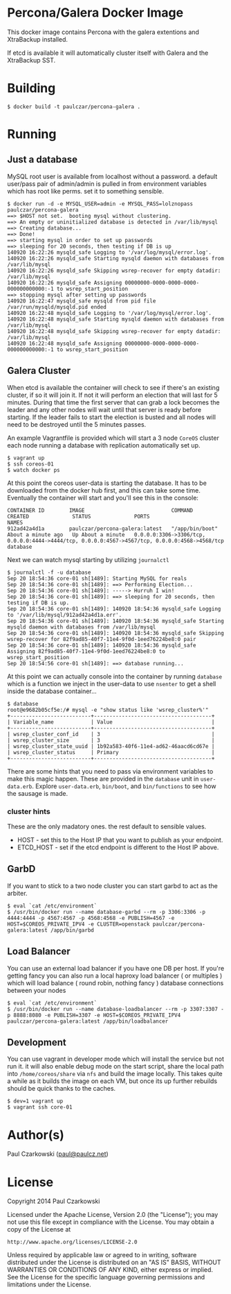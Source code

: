 Percona/Galera Docker Image
===========================

This docker image contains Percona with the galera extentions and XtraBackup installed.

If etcd is available it will automatically cluster itself with Galera and the XtraBackup SST.

Building
========

```console
$ docker build -t paulczar/percona-galera .
```

Running
=======

Just a database
---------------

MySQL root user is available from localhost without a password.  a default user/pass pair of admin/admin is pulled in from environment variables which has root like perms.  set it to something sensible.

```console
$ docker run -d -e MYSQL_USER=admin -e MYSQL_PASS=lolznopass paulczar/percona-galera
==> $HOST not set.  booting mysql without clustering.
==> An empty or uninitialized database is detected in /var/lib/mysql
==> Creating database...
==> Done!
==> starting mysql in order to set up passwords
==> sleeping for 20 seconds, then testing if DB is up
140920 16:22:26 mysqld_safe Logging to '/var/log/mysql/error.log'.
140920 16:22:26 mysqld_safe Starting mysqld daemon with databases from /var/lib/mysql
140920 16:22:26 mysqld_safe Skipping wsrep-recover for empty datadir: /var/lib/mysql
140920 16:22:26 mysqld_safe Assigning 00000000-0000-0000-0000-000000000000:-1 to wsrep_start_position
==> stopping mysql after setting up passwords
140920 16:22:47 mysqld_safe mysqld from pid file /var/run/mysqld/mysqld.pid ended
140920 16:22:48 mysqld_safe Logging to '/var/log/mysql/error.log'.
140920 16:22:48 mysqld_safe Starting mysqld daemon with databases from /var/lib/mysql
140920 16:22:48 mysqld_safe Skipping wsrep-recover for empty datadir: /var/lib/mysql
140920 16:22:48 mysqld_safe Assigning 00000000-0000-0000-0000-000000000000:-1 to wsrep_start_position
``` 

Galera Cluster
--------------

When etcd is available the container will check to see if there's an existing cluster, if so it will join it.  If not it will perform an election that will last for 5 minutes.  During that time the first server that can grab a lock becomes the leader and any other nodes will wait until that server is ready before starting.   If the leader fails to start the election is busted and all nodes will need to be destroyed until the 5 minutes passes.

An example Vagrantfile is provided which will start a 3 node `CoreOS` cluster each node running a
database with replication automatically set up.  

```console
$ vagrant up
$ ssh coreos-01
$ watch docker ps
```

At this point the coreos user-data is starting the database.  It has to be downloaded from the docker hub first, and this can take some time.   Eventually the container will start and you'll see this in the console:

```console
CONTAINER ID        IMAGE                            COMMAND             CREATED              STATUS              PORTS                                                                                            NAMES
912ad42a4d1a        paulczar/percona-galera:latest   "/app/bin/boot"     About a minute ago   Up About a minute   0.0.0.0:3306->3306/tcp, 0.0.0.0:4444->4444/tcp, 0.0.0.0:4567->4567/tcp, 0.0.0.0:4568->4568/tcp   database   
```

Next we can watch mysql starting by utilizing `journalctl`

```console
$ journalctl -f -u database
Sep 20 18:54:36 core-01 sh[1489]: Starting MySQL for reals
Sep 20 18:54:36 core-01 sh[1489]: ==> Performing Election...
Sep 20 18:54:36 core-01 sh[1489]: -----> Hurruh I win!
Sep 20 18:54:36 core-01 sh[1489]: ==> sleeping for 20 seconds, then testing if DB is up.
Sep 20 18:54:36 core-01 sh[1489]: 140920 18:54:36 mysqld_safe Logging to '/var/lib/mysql/912ad42a4d1a.err'.
Sep 20 18:54:36 core-01 sh[1489]: 140920 18:54:36 mysqld_safe Starting mysqld daemon with databases from /var/lib/mysql
Sep 20 18:54:36 core-01 sh[1489]: 140920 18:54:36 mysqld_safe Skipping wsrep-recover for 82f9ad85-40f7-11e4-9f0d-1eed76224be8:0 pair
Sep 20 18:54:36 core-01 sh[1489]: 140920 18:54:36 mysqld_safe Assigning 82f9ad85-40f7-11e4-9f0d-1eed76224be8:0 to wsrep_start_position
Sep 20 18:54:56 core-01 sh[1489]: ==> database running...
```

At this point we can actually console into the container by running `database` which is a function we inject in the user-data to use `nsenter` to get a shell inside the database container...


```console
$ database
root@e9682b05cf5e:/# mysql -e "show status like 'wsrep_cluster%'"
+--------------------------+--------------------------------------+
| Variable_name            | Value                                |
+--------------------------+--------------------------------------+
| wsrep_cluster_conf_id    | 3                                    |
| wsrep_cluster_size       | 3                                    |
| wsrep_cluster_state_uuid | 1b92a583-40f6-11e4-ad62-46aacd6cd67e |
| wsrep_cluster_status     | Primary                              |
+--------------------------+--------------------------------------+
```
There are some hints that you need to pass via environment variables to make this magic happen.
These are provided in the `database` unit in `user-data.erb`. Explore `user-data.erb`, `bin/boot`, and `bin/functions` to see how the sausage is made.

### cluster hints

These are the only madatory ones.  the rest default to sensible values.

* HOST - set this to the Host IP that you want to publish as your endpoint.
* ETCD_HOST - set if the etcd endpoint is different to the Host IP above.


GarbD
-----

If you want to stick to a two node cluster you can start garbd to act as the arbiter.

```console
$ eval `cat /etc/environment`
$ /usr/bin/docker run --name database-garbd --rm -p 3306:3306 -p 4444:4444 -p 4567:4567 -p 4568:4568 -e PUBLISH=4567 -e HOST=$COREOS_PRIVATE_IPV4 -e CLUSTER=openstack paulczar/percona-galera:latest /app/bin/garbd
```

Load Balancer
-------------

You can use an external load balancer if you have one DB per host.  If you're getting fancy you can also run a local haproxy load balancer ( or multiples ) which will load balance ( round robin, nothing fancy ) database connections between your nodes

```console
$ eval `cat /etc/environment`
$ /usr/bin/docker run --name database-loadbalancer --rm -p 3307:3307 -p 8888:8080 -e PUBLISH=3307 -e HOST=$COREOS_PRIVATE_IPV4 paulczar/percona-galera:latest /app/bin/loadbalancer
```


Development
-----------

You can use vagrant in developer mode which will install the service but not run it.  it will also enable debug mode on the start script, share the local path into `/home/coreos/share` via `nfs` and build the image locally.   This takes quite a while as it builds the image on each VM, but once its up further rebuilds should be quick thanks to the caches.

```console
$ dev=1 vagrant up
$ vagrant ssh core-01

```


Author(s)
======

Paul Czarkowski (paul@paulcz.net)

License
=====

Copyright 2014 Paul Czarkowski

Licensed under the Apache License, Version 2.0 (the "License");
you may not use this file except in compliance with the License.
You may obtain a copy of the License at

    http://www.apache.org/licenses/LICENSE-2.0

Unless required by applicable law or agreed to in writing, software
distributed under the License is distributed on an "AS IS" BASIS,
WITHOUT WARRANTIES OR CONDITIONS OF ANY KIND, either express or implied.
See the License for the specific language governing permissions and
limitations under the License.